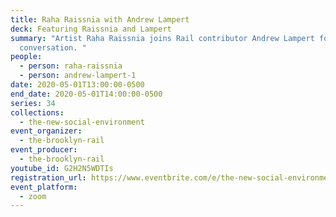 ```yaml
---
title: Raha Raissnia with Andrew Lampert
deck: Featuring Raissnia and Lampert
summary: "Artist Raha Raissnia joins Rail contributor Andrew Lampert for a
  conversation. "
people:
  - person: raha-raissnia
  - person: andrew-lampert-1
date: 2020-05-01T13:00:00-0500
end_date: 2020-05-01T14:00:00-0500
series: 34
collections:
  - the-new-social-environment
event_organizer:
  - the-brooklyn-rail
event_producer:
  - the-brooklyn-rail
youtube_id: G2H2N5WDTIs
registration_url: https://www.eventbrite.com/e/the-new-social-environment-34-raha-raissnia-tickets-103262043552
event_platform:
  - zoom
---
```

